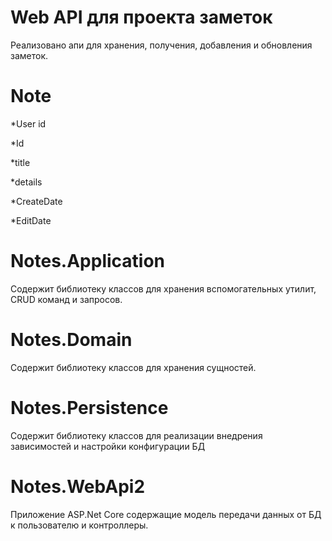 # Web API для проекта заметок
Реализовано апи для хранения, получения, добавления и обновления заметок.

# Note
*User id

*Id

*title

*details

*CreateDate

*EditDate

# Notes.Application
Содержит библиотеку классов для хранения вспомогательных утилит, CRUD команд и запросов.

# Notes.Domain 
Содержит библиотеку классов для хранения сущностей.

# Notes.Persistence
Содержит библиотеку классов для реализации внедрения зависимостей и настройки конфигурации БД

# Notes.WebApi2
Приложение ASP.Net Core содержащие модель передачи данных от БД к пользователю и контроллеры.
